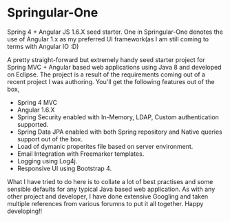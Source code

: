 # Springular-One
Spring 4 + Angular JS 1.6.X seed starter. One in Springular-One denotes the use of Angular 1.x as my preferred UI framework(as I am still coming to terms with Angular IO :D)

A pretty straight-forward but extremely handy seed starter project for Spring MVC + Angular based web applications using Java 8 and developed on Eclipse. The project is a result of the requirements coming out of a recent project I was authoring. You'll get the following features out of the box,
- Spring 4 MVC
- Angular 1.6.X
- Spring Security enabled with In-Memory, LDAP, Custom authentication supported.
- Spring Data JPA enabled with both Spring repository and Native queries support out of the box.
- Load of dymanic properites file based on server environment.
- Email Integration with Freemarker templates.
- Logging using Log4j.
- Responsive UI using Bootstrap 4.

What I have tried to do here is to collate a lot of best practises and some sensible defaults for any typical Java based web application. As with any other project and developer, I have done extensive Googling and taken multiple references from various forumns to put it all together. Happy developing!!

